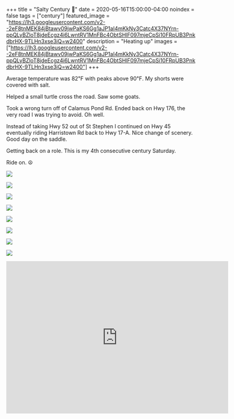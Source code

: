 +++
title =  "Salty Century 💯"
date = 2020-05-16T15:00:00-04:00
noindex = false
tags = ["century"]
featured_image = "https://lh3.googleusercontent.com/v2--2eF8tnMEK84jBtawv09jwPaKS6Gg1aJP1aI4mKkNy3Catc4X37NYrn-ppQLyBZloT8jdeEcgz4i6LwntRV1MnFBc4ObtSHlF097mjeCpSi10FRpUB3PnkdbrHX-9TLHn3xse3iQ=w2400"
description = "Heating up"
images = ["https://lh3.googleusercontent.com/v2--2eF8tnMEK84jBtawv09jwPaKS6Gg1aJP1aI4mKkNy3Catc4X37NYrn-ppQLyBZloT8jdeEcgz4i6LwntRV1MnFBc4ObtSHlF097mjeCpSi10FRpUB3PnkdbrHX-9TLHn3xse3iQ=w2400"]
+++

Average temperature was 82℉ with peaks above 90℉. My shorts were covered with salt.

Helped a small turtle cross the road. Saw some goats.

Took a wrong turn off of Calamus Pond Rd. Ended back on Hwy 176, the very road I was trying to avoid. Oh well.

Instead of taking Hwy 52 out of St Stephen I continued on Hwy 45 eventually riding Harristown Rd back to Hwy 17-A. Nice change of scenery. Good day on the saddle.

Getting back on a role. This is my 4th consecutive century Saturday.

Ride on. ☮

<a href='https://lh3.googleusercontent.com/v2--2eF8tnMEK84jBtawv09jwPaKS6Gg1aJP1aI4mKkNy3Catc4X37NYrn-ppQLyBZloT8jdeEcgz4i6LwntRV1MnFBc4ObtSHlF097mjeCpSi10FRpUB3PnkdbrHX-9TLHn3xse3iQ=w2400'><img src='https://lh3.googleusercontent.com/v2--2eF8tnMEK84jBtawv09jwPaKS6Gg1aJP1aI4mKkNy3Catc4X37NYrn-ppQLyBZloT8jdeEcgz4i6LwntRV1MnFBc4ObtSHlF097mjeCpSi10FRpUB3PnkdbrHX-9TLHn3xse3iQ=w2400'></a>

<a href='https://lh3.googleusercontent.com/tNrddr-LYlZ_o7uU_wFo4Q1tqtV7z4MzVuWopvFeiPAWDuG7zw7KNW0yLOG1YAuDVDFfYHvduycpuQ3DjZkRvIBJU4xU5gUf0Hsd289Drw__2rcPlpDCkvxL6d55W3lumZkWYxdTRoA=w2400'><img src='https://lh3.googleusercontent.com/tNrddr-LYlZ_o7uU_wFo4Q1tqtV7z4MzVuWopvFeiPAWDuG7zw7KNW0yLOG1YAuDVDFfYHvduycpuQ3DjZkRvIBJU4xU5gUf0Hsd289Drw__2rcPlpDCkvxL6d55W3lumZkWYxdTRoA=w2400'></a>

<a href='https://lh3.googleusercontent.com/4OtdOPGQEFomRZTmGjx0sapYNbBUJqB3oLL3sMOkY2c4Y8YhQWtBVsEOQBhY2fpuUus32xUBQOTjPfaTWYqzvKpTQOMeWcIx2ZeEXsh72xBySzn8Iyr8pTJy4qJMwxZLnQ9Fyoaj-rQ=w2400'><img src='https://lh3.googleusercontent.com/4OtdOPGQEFomRZTmGjx0sapYNbBUJqB3oLL3sMOkY2c4Y8YhQWtBVsEOQBhY2fpuUus32xUBQOTjPfaTWYqzvKpTQOMeWcIx2ZeEXsh72xBySzn8Iyr8pTJy4qJMwxZLnQ9Fyoaj-rQ=w2400'></a>

<a href='https://lh3.googleusercontent.com/4vbYjfs814Izr2FV0AkCBFD4XLIols0aQIqxK9r83xhhwbi_3BCil_lBMi3vlaXowuAv-SYskxsL6NGjkQFvRkahgTz-rNC0FF5pNhn2OWuU-JgQsS_EE-r9z3_5VZD38osKwyGHlRE=w2400'><img src='https://lh3.googleusercontent.com/4vbYjfs814Izr2FV0AkCBFD4XLIols0aQIqxK9r83xhhwbi_3BCil_lBMi3vlaXowuAv-SYskxsL6NGjkQFvRkahgTz-rNC0FF5pNhn2OWuU-JgQsS_EE-r9z3_5VZD38osKwyGHlRE=w2400'></a>

<a href='https://lh3.googleusercontent.com/ZDuw8W1iz5FZw8u9mWsLyLvGZ8bsWO1aBCiHXYoagbNBn_yvSikCg25EX7-j92lP7NWUsvTLYd3dgv9dsNxrIp_jUQqT5WQvbSGA6v5ScTY1y_KEylAzmt5C130bTFFmDYJl_ZvEyyg=w2400'><img src='https://lh3.googleusercontent.com/ZDuw8W1iz5FZw8u9mWsLyLvGZ8bsWO1aBCiHXYoagbNBn_yvSikCg25EX7-j92lP7NWUsvTLYd3dgv9dsNxrIp_jUQqT5WQvbSGA6v5ScTY1y_KEylAzmt5C130bTFFmDYJl_ZvEyyg=w2400'></a>

<a href='https://lh3.googleusercontent.com/8k5kBm5yRpUmKWOUH4oDUlAgSwdLsgpoS52_g59YeK4kWhV2PMf4JYvW--l3PeO8rs-ZjxCj1V3vKJnN2JayZpjbXeKQqcgpNUSMABTyz9PIPyFdcRz-xpPcyzLRpyQwyHzLu4-jAWY=w2400'><img src='https://lh3.googleusercontent.com/8k5kBm5yRpUmKWOUH4oDUlAgSwdLsgpoS52_g59YeK4kWhV2PMf4JYvW--l3PeO8rs-ZjxCj1V3vKJnN2JayZpjbXeKQqcgpNUSMABTyz9PIPyFdcRz-xpPcyzLRpyQwyHzLu4-jAWY=w2400'></a>

<a href='https://lh3.googleusercontent.com/tvrV_nRcvFxN5BW3iVQegV2UPTTTD5Eu7ibrVaRfcp9pJUCKM11n64GUFzl5uE-9adM5Rg4kZZoGCOy1Tqes07tKqxuU2zNBemf12QY2rODIzu5KJAZ9YFBq2q5cFNHQcPkKnsmO38c=w2400'><img src='https://lh3.googleusercontent.com/tvrV_nRcvFxN5BW3iVQegV2UPTTTD5Eu7ibrVaRfcp9pJUCKM11n64GUFzl5uE-9adM5Rg4kZZoGCOy1Tqes07tKqxuU2zNBemf12QY2rODIzu5KJAZ9YFBq2q5cFNHQcPkKnsmO38c=w2400'></a>

<a href='https://lh3.googleusercontent.com/e1vfOz-ZrZCDb8awKzU6WF9S20vOOO7TxyEJXaeuZQHAQC1MJKF-gHLkEVFQFuiNCKpw71xTY3czD3u73esVeGb2NvOT8IgnHnJuJAvFu4wyBgonOO0yh8s3ySJ3g_SKubIMF5YeYAQ=w2400'><img src='https://lh3.googleusercontent.com/e1vfOz-ZrZCDb8awKzU6WF9S20vOOO7TxyEJXaeuZQHAQC1MJKF-gHLkEVFQFuiNCKpw71xTY3czD3u73esVeGb2NvOT8IgnHnJuJAvFu4wyBgonOO0yh8s3ySJ3g_SKubIMF5YeYAQ=w2400'></a>

<iframe height='405' width='590' frameborder='0' allowtransparency='true' scrolling='no' src='https://www.strava.com/activities/3462161188/embed/1f715d122058e4b69849ef403f816b667d81edbf'></iframe>
